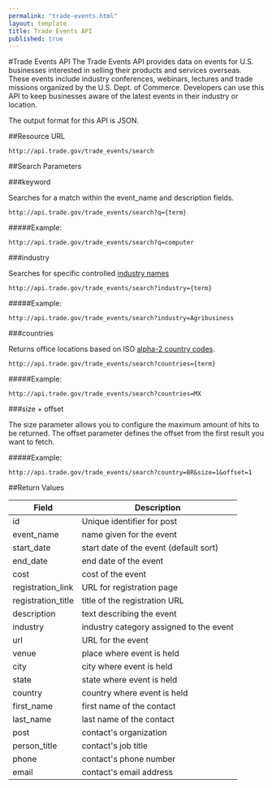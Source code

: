```yaml
---
permalink: "trade-events.html"
layout: template
title: Trade Events API
published: true
---
```


#Trade Events API
The Trade Events API provides data on events for U.S. businesses interested in selling their products and services overseas.  These events include industry conferences, webinars, lectures and trade missions organized by the U.S. Dept. of Commerce. Developers can use this API to keep businesses aware of the latest events in their industry or location.

The output format for this API is JSON.

##Resource URL

    http://api.trade.gov/trade_events/search

##Search Parameters

###keyword

Searches for a match within the event_name and description fields.

    http://api.trade.gov/trade_events/search?q={term}

#####Example:

    http://api.trade.gov/trade_events/search?q=computer

###industry

Searches for specific controlled [industry names](/industry-list-trade-events.html)

    http://api.trade.gov/trade_events/search?industry={term}

#####Example:

    http://api.trade.gov/trade_events/search?industry=Agribusiness

###countries

Returns office locations based on ISO [alpha-2 country codes](http://www.iso.org/iso/home/standards/country_codes/country_names_and_code_elements.htm).

    http://api.trade.gov/trade_events/search?countries={term}

#####Example:

    http://api.trade.gov/trade_events/search?countries=MX

###size + offset

The size parameter allows you to configure the maximum amount of hits to be returned. The offset parameter defines the offset from the first result you want to fetch.

#####Example:

    http://api.trade.gov/trade_events/search?country=BR&size=1&offset=1

    
##Return Values

| Field             | Description                                                     |
| ----------------- | --------------------------------------------------------------- |
| id                | Unique identifier for post                                      |
| event_name         | name given for the event |
| start_date | start date of the event (default sort) |
| end_date | end date of the event |
| cost| cost of the event |
| registration_link | URL for registration page |
| registration_title | title of the registration URL | 
| description | text describing the event |
| industry | industry category assigned to the event |
| url | URL for the event |
| venue | place where event is held |
| city | city where event is held |
| state | state where event is held |
| country | country where event is held | 
| first_name | first name of the contact |
| last_name | last name of the contact |
| post | contact's organization</td>
|person_title  | contact's job title |
| phone | contact's phone number |
| email | contact's email address |
